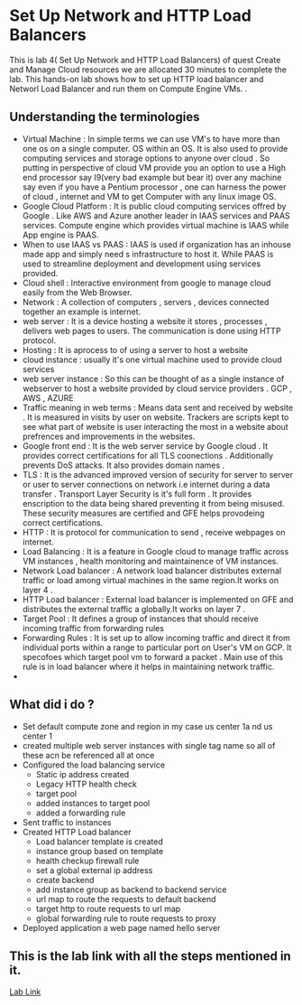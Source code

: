 # Set Up Network and HTTP Load Balancers
This is lab 4( Set Up Network and HTTP Load Balancers) of quest Create and Manage Cloud resources we are allocated 30 minutes to complete the lab.
This hands-on lab shows  how to set up HTTP load balancer and Networl Load Balancer and run them on Compute Engine VMs. .

## Understanding the terminologies

- Virtual Machine : In simple terms we can use VM's to have more than one os on a single computer. OS within an OS. It is also used to provide computing services and storage options to anyone over cloud . So putting in perspective of cloud VM provide you an option to use a High end processor say I9(very bad example but bear it) over any machine say even if you have a Pentium processor , one can harness the power of cloud , internet and VM to get Computer with any linux image OS.
- Google Cloud Platform : It is public cloud computing services offred by Google . Like AWS and Azure another leader in IAAS services and PAAS services. Compute engine which provides virtual machine is IAAS while App engine is PAAS.
- When to use IAAS vs PAAS : IAAS is used if organization has an inhouse made app and simply need s infrastructure to host it. While PAAS is used to streamline deployment and development using services provided.
- Cloud shell : Interactive environment from google to manage cloud easily from the Web Browser.
- Network : A collection of computers ,  servers , devices connected together an example is internet.
- web server : It is a device hosting a website it stores , processes , delivers web pages to users. The communication is done using HTTP protocol.
- Hosting : It is aprocess to of using a server to host a website 
- cloud instance : usually it's one virtual machine used to provide cloud services 
- web server instance : So this can be thought of as a single instance of webserver to host a website provided by cloud service providers . GCP , AWS , AZURE
- Traffic meaning in web terms : Means data sent and received by website . It is measured in visits by user on website. Trackers are scripts kept to see what part of website is user interacting the most in a website about prefrences and improvements in the websites.
- Google front end : It is the web server service by Google cloud . It provides correct certifications for all TLS coonections . Additionally prevents DoS attacks. It also provides domain names .
- TLS : It is the advanced improved version of security for server to server or user to server connections on network i.e internet during a data transfer . Transport Layer Security is it's full form . It provides enscription to the data being shared preventing it from being misused. These security measures are certified and GFE helps provodeing correct certifications.
- HTTP : It is protocol for communication to send , receive webpages on internet.
- Load Balancing : It is a feature in Google cloud to manage traffic across VM instances , health monitoring and maintainence of VM instances.
- Network Load balancer  : A network load balancer distributes external traffic or load among virtual machines in the same region.It works on layer 4 .
- HTTP Load balancer : External load balancer is implemented on GFE and distributes the external traffic a globally.It works on layer 7 .
- Target Pool : It defines a group of instances that should receive incoming traffic from forwarding rules
- Forwarding Rules : It is set up to allow incoming traffic and direct it from individual ports within a range to particular port on User's VM on GCP. It specofoes which target pool vm to forward a packet . Main use of this rule is in load balancer where it helps in maintaining network traffic.
- 


## What did i do ?
- Set default compute zone and region in my case us center 1a nd us center 1
- created multiple web server instances with single tag name so all of these acn be referenced all at once
- Configured the load balancing service 
  - Static ip address created
  - Legacy HTTP health check
  - target pool
  - added instances to target pool
  - added a forwarding rule
- Sent traffic to instances
- Created HTTP Load balancer
  - Load balancer template is created
  - instance group based on template
  - health checkup firewall rule
  - set a global external ip address
  - create backend
  - add instance group as backend to backend service
  - url map to route the requests to default backend
  - target http to route requests to url map
  - global forwarding rule to route requests to proxy
- Deployed application a web page named hello server







## This is the lab link with all the steps mentioned in it.
[Lab Link](https://google.qwiklabs.com/focuses/12007?parent=catalog)
